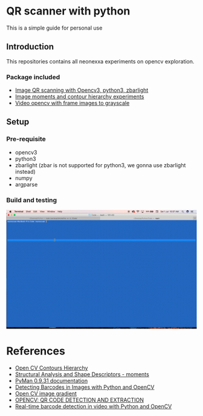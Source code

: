 # QR scanner with python
This is a simple guide for personal use

## Introduction
This repositories contains all neonexxa experiments on opencv exploration.

### Package included
- [Image QR scanning with Opencv3, python3, zbarlight](https://github.com/neonexxa/qrpy/blob/master/imgwithzbarlight.py)
- [Image moments and contour hierarchy experiments](https://github.com/neonexxa/qrpy/blob/master/imgscan.py)
- [Video opencv with frame images to grayscale](https://github.com/neonexxa/qrpy/blob/master/blogqr.py)

## Setup
### Pre-requisite
- opencv3
- python3
- zbarlight (zbar is not supported for python3, we gonna use zbarlight instead)
- numpy
- argparse 

### Build and testing
![](https://github.com/neonexxa/qrpy/blob/master/imgwithzbar.gif)

# References
- [Open CV Contours Hierarchy](http://docs.opencv.org/trunk/d9/d8b/tutorial_py_contours_hierarchy.html)
- [Structural Analysis and Shape Descriptors - moments](http://docs.opencv.org/2.4/modules/imgproc/doc/structural_analysis_and_shape_descriptors.html)
- [PyMan 0.9.31 documentation](http://www.physics.nyu.edu/pine/pymanual/html/chap3/chap3_arrays.html)
- [Detecting Barcodes in Images with Python and OpenCV](http://www.pyimagesearch.com/2014/11/24/detecting-barcodes-images-python-opencv/)
- [Open CV image gradient](http://docs.opencv.org/3.0-beta/doc/py_tutorials/py_imgproc/py_gradients/py_gradients.html)
- [OPENCV: QR CODE DETECTION AND EXTRACTION](http://dsynflo.blogspot.my/2014/10/opencv-qr-code-detection-and-extraction.html)
- [Real-time barcode detection in video with Python and OpenCV](http://www.pyimagesearch.com/2014/12/15/real-time-barcode-detection-video-python-opencv/)